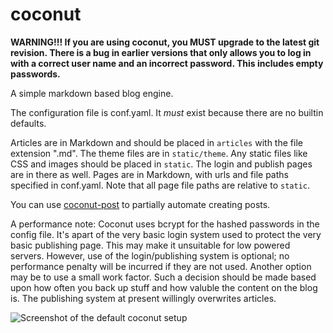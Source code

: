 coconut
=======

**WARNING!!! If you are using coconut, you MUST upgrade to the latest git revision. There is a bug in earlier versions that only allows you to log in with a correct user name and an incorrect password. This includes empty passwords.**

A simple markdown based blog engine.

The configuration file is conf.yaml. It *must* exist because there are no builtin defaults.

Articles are in Markdown and should be placed in `articles` with the file extension ".md". The theme files are in `static/theme`. Any static files like CSS and images should be placed in `static`. The login and publish pages are in there as well. Pages are in Markdown, with urls and file paths specified in conf.yaml. Note that all page file paths are relative to `static`.

You can use [coconut-post](https://github.com/mpnordland/coconut-post) to partially automate creating posts.

A performance note: Coconut uses bcrypt for the hashed passwords in the config file. It's apart of the very basic login system used to protect the very basic publishing page.
This may make it unsuitable for low powered servers. However, use of the login/publishing system is optional; no performance penalty will be incurred if they are not used.
Another option may be to use a small work factor. Such a decision should be made based upon how often you back up stuff and how valuble the content on the blog is. The publishing system at present willingly overwrites articles.

![Screenshot of the default coconut setup](https://drive.google.com/file/d/0B_dqqSENmE0CUzhWOVFsSmx4em8/edit?usp=sharing "coconut")

